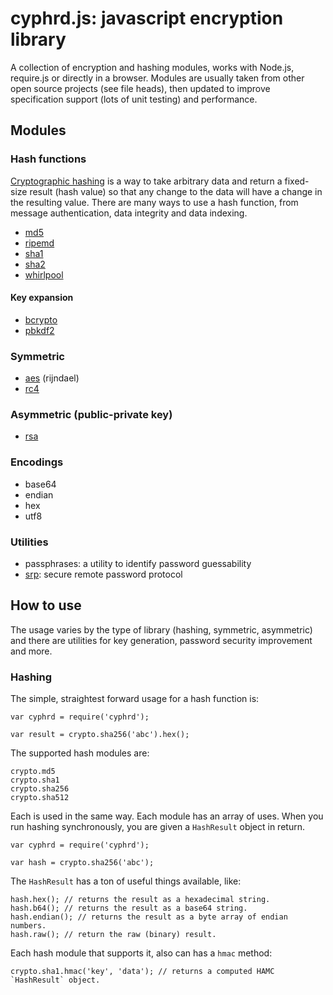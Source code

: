 # cyphrd.js: javascript encryption library

A collection of encryption and hashing modules, works with Node.js, require.js or directly in a browser. Modules are usually taken from other open source projects (see file heads), then updated to improve specification support (lots of unit testing) and performance.


## Modules

### Hash functions
[Cryptographic hashing](https://en.wikipedia.org/wiki/Cryptographic_hash_function)
is a way to take arbitrary data and return a fixed-size result (hash value) so that
any change to the data will have a change in the resulting value. There are many
ways to use a hash function, from message authentication, data integrity and data indexing.

* [md5](https://en.wikipedia.org/wiki/MD5)
* [ripemd](https://en.wikipedia.org/wiki/RIPEMD)
* [sha1](https://en.wikipedia.org/wiki/SHA-1)
* [sha2](https://en.wikipedia.org/wiki/SHA-2)
* [whirlpool](https://en.wikipedia.org/wiki/Whirlpool_(cryptography))

#### Key expansion

* [bcrypto](https://en.wikipedia.org/wiki/Bcrypt)
* [pbkdf2](https://en.wikipedia.org/wiki/PBKDF)

### Symmetric

* [aes](https://en.wikipedia.org/wiki/Advanced_Encryption_Standard) (rijndael)
* [rc4](https://en.wikipedia.org/wiki/RC4)


### Asymmetric (public-private key)

* [rsa](https://en.wikipedia.org/wiki/RSA_(algorithm))


### Encodings

 * base64
 * endian
 * hex
 * utf8


### Utilities

 * passphrases: a utility to identify password guessability
 * [srp](https://en.wikipedia.org/wiki/Secure_Remote_Password_protocol): secure remote password protocol

## How to use

The usage varies by the type of library (hashing, symmetric, asymmetric) and there are utilities for key generation, password security improvement and more.

### Hashing

The simple, straightest forward usage for a hash function is:

	var cyphrd = require('cyphrd');

	var result = crypto.sha256('abc').hex();

The supported hash modules are:

	crypto.md5
	crypto.sha1
	crypto.sha256
	crypto.sha512

Each is used in the same way. Each module has an array of uses. When you run hashing synchronously, you are given a `HashResult` object in return.

	var cyphrd = require('cyphrd');

	var hash = crypto.sha256('abc');

The `HashResult` has a ton of useful things available, like:

	hash.hex(); // returns the result as a hexadecimal string.
	hash.b64(); // returns the result as a base64 string.
	hash.endian(); // returns the result as a byte array of endian numbers.
	hash.raw(); // return the raw (binary) result.

Each hash module that supports it, also can has a `hmac` method:

	crypto.sha1.hmac('key', 'data'); // returns a computed HAMC `HashResult` object.

